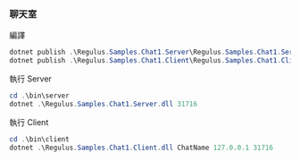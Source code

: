 ### 聊天室
編譯  
```powershell
dotnet publish .\Regulus.Samples.Chat1.Server\Regulus.Samples.Chat1.Server.csproj -o bin\server
dotnet publish .\Regulus.Samples.Chat1.Client\Regulus.Samples.Chat1.Client.csproj -o bin\client
```
執行 Server  
```powershell
cd .\bin\server
dotnet .\Regulus.Samples.Chat1.Server.dll 31716
```

執行 Client  
```powershell
cd .\bin\client
dotnet .\Regulus.Samples.Chat1.Client.dll ChatName 127.0.0.1 31716
```